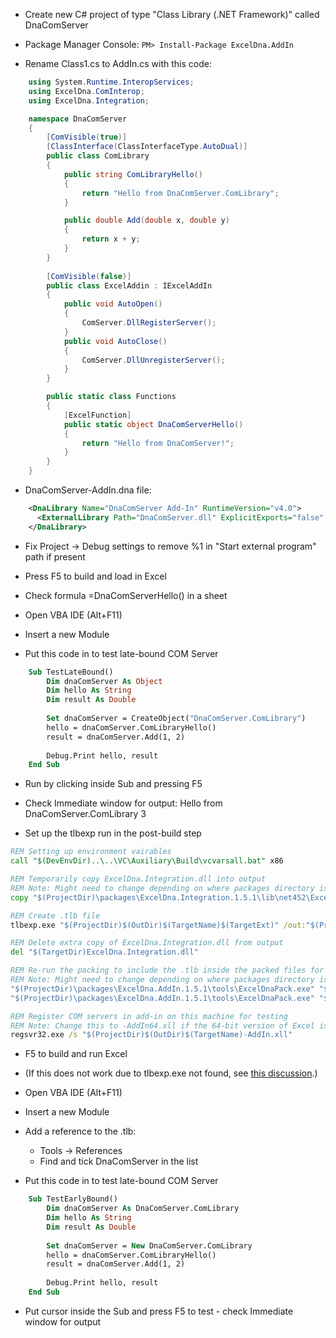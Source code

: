 * Create new C# project of type "Class Library (.NET Framework)" called DnaComServer

* Package Manager Console:
	`PM> Install-Package ExcelDna.AddIn`

* Rename Class1.cs to AddIn.cs with this code:

```c#
	using System.Runtime.InteropServices;
	using ExcelDna.ComInterop;
	using ExcelDna.Integration;

	namespace DnaComServer
	{
		[ComVisible(true)]
		[ClassInterface(ClassInterfaceType.AutoDual)]
		public class ComLibrary
		{
			public string ComLibraryHello()
			{
				return "Hello from DnaComServer.ComLibrary";
			}

			public double Add(double x, double y)
			{
				return x + y;
			}
		}
    
		[ComVisible(false)]
		public class ExcelAddin : IExcelAddIn
		{
			public void AutoOpen()
			{
				ComServer.DllRegisterServer();
			}
			public void AutoClose()
			{
				ComServer.DllUnregisterServer();
			}
		}

		public static class Functions
		{
			[ExcelFunction]
			public static object DnaComServerHello()
			{
				return "Hello from DnaComServer!";
			}
		}
	}
```

* DnaComServer-AddIn.dna file:

```xml
	<DnaLibrary Name="DnaComServer Add-In" RuntimeVersion="v4.0">
	  <ExternalLibrary Path="DnaComServer.dll" ExplicitExports="false" ComServer="true" LoadFromBytes="true" Pack="true" />
	</DnaLibrary>
```
* Fix Project -> Debug settings to remove %1 in "Start external program" path if present

* Press F5 to build and load in Excel

* Check formula =DnaComServerHello() in a sheet

* Open VBA IDE (Alt+F11)

* Insert a new Module

* Put this code in to test late-bound COM Server

```vb
	Sub TestLateBound()
		Dim dnaComServer As Object
		Dim hello As String
		Dim result As Double
    
		Set dnaComServer = CreateObject("DnaComServer.ComLibrary")
		hello = dnaComServer.ComLibraryHello()
		result = dnaComServer.Add(1, 2)
    
		Debug.Print hello, result
	End Sub
```

* Run by clicking inside Sub and pressing F5

* Check Immediate window for output:
	Hello from DnaComServer.ComLibrary         3 

* Set up the tlbexp run in the post-build step

```bat
REM Setting up environment vairables
call "$(DevEnvDir)..\..\VC\Auxiliary\Build\vcvarsall.bat" x86

REM Temporarily copy ExcelDna.Integration.dll into output
REM Note: Might need to change depending on where packages directory is
copy "$(ProjectDir)\packages\ExcelDna.Integration.1.5.1\lib\net452\ExcelDna.Integration.dll" "$(TargetDir)"

REM Create .tlb file
tlbexp.exe "$(ProjectDir)$(OutDir)$(TargetName)$(TargetExt)" /out:"$(ProjectDir)$(OutDir)$(TargetName).tlb"

REM Delete extra copy of ExcelDna.Integration.dll from output
del "$(TargetDir)ExcelDna.Integration.dll"

REM Re-run the packing to include the .tlb inside the packed files for distribution
REM Note: Might need to change depending on where packages directory is
"$(ProjectDir)\packages\ExcelDna.AddIn.1.5.1\tools\ExcelDnaPack.exe" "$(ProjectDir)$(OutDir)$(TargetName)-AddIn.dna" /Y  /O "$(ProjectDir)$(OutDir)$(TargetName)-AddIn-packed.xll"
"$(ProjectDir)\packages\ExcelDna.AddIn.1.5.1\tools\ExcelDnaPack.exe" "$(ProjectDir)$(OutDir)$(TargetName)-AddIn64.dna" /Y  /O "$(ProjectDir)$(OutDir)$(TargetName)-AddIn64-packed.xll"

REM Register COM servers in add-in on this machine for testing
REM Note: Change this to -AddIn64.xll if the 64-bit version of Excel is installed
regsvr32.exe /s "$(ProjectDir)$(OutDir)$(TargetName)-AddIn.xll"
```

* F5 to build and run Excel

* (If this does not work due to tlbexp.exe not found, see [this discussion](https://groups.google.com/forum/#!topic/exceldna/XH3UbPwCnak).)

* Open VBA IDE (Alt+F11)

* Insert a new Module

* Add a reference to the .tlb:
	* Tools -> References
	* Find and tick DnaComServer in the list

* Put this code in to test late-bound COM Server

```vb
	Sub TestEarlyBound()
		Dim dnaComServer As DnaComServer.ComLibrary
		Dim hello As String
		Dim result As Double
    
		Set dnaComServer = New DnaComServer.ComLibrary
		hello = dnaComServer.ComLibraryHello()
		result = dnaComServer.Add(1, 2)
    
		Debug.Print hello, result
	End Sub
```
* Put cursor inside the Sub and press F5 to test - check Immediate window for output

